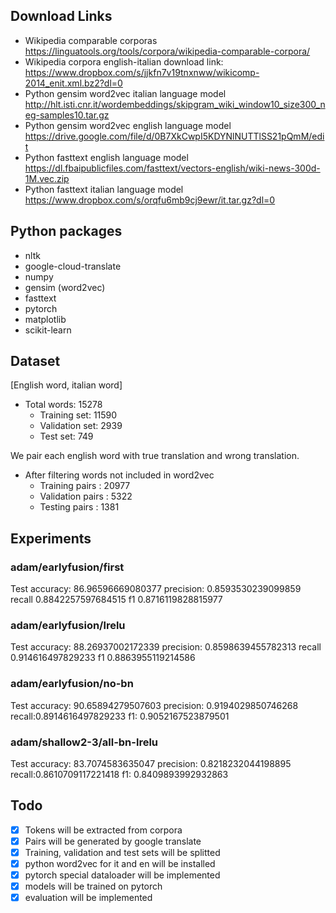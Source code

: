 ## Download Links
* Wikipedia comparable corporas https://linguatools.org/tools/corpora/wikipedia-comparable-corpora/ 
* Wikipedia corpora english-italian download link: https://www.dropbox.com/s/jjkfn7v19tnxnww/wikicomp-2014_enit.xml.bz2?dl=0
* Python gensim word2vec italian language model http://hlt.isti.cnr.it/wordembeddings/skipgram_wiki_window10_size300_neg-samples10.tar.gz
* Python gensim word2vec english language model https://drive.google.com/file/d/0B7XkCwpI5KDYNlNUTTlSS21pQmM/edit
* Python fasttext english language model https://dl.fbaipublicfiles.com/fasttext/vectors-english/wiki-news-300d-1M.vec.zip
* Python fasttext italian language model  https://www.dropbox.com/s/orqfu6mb9cj9ewr/it.tar.gz?dl=0

## Python packages

* nltk
* google-cloud-translate
* numpy
* gensim (word2vec)
* fasttext
* pytorch
* matplotlib
* scikit-learn

## Dataset

[English word, italian word]

* Total words:    15278
  * Training set:   11590
  * Validation set: 2939
  * Test set:       749


We pair each english word with true translation and wrong translation.

* After filtering words not included in word2vec
  * Training pairs   : 20977
  * Validation pairs : 5322
  * Testing pairs    : 1381

## Experiments

### adam/earlyfusion/first
Test accuracy: 86.96596669080377 precision: 0.8593530239099859 recall 0.8842257597684515 f1 0.8716119828815977

### adam/earlyfusion/lrelu
Test accuracy: 88.26937002172339 precision: 0.8598639455782313 recall 0.914616497829233 f1 0.8863955119214586

### adam/earlyfusion/no-bn
Test accuracy: 90.65894279507603 precision: 0.9194029850746268 recall:0.8914616497829233 f1: 0.9052167523879501

### adam/shallow2-3/all-bn-lrelu
Test accuracy: 83.7074583635047 precision: 0.8218232044198895 recall:0.8610709117221418 f1: 0.8409893992932863

## Todo

* [x] Tokens will be extracted from corpora
* [x] Pairs will be generated by google translate
* [x] Training, validation and test sets will be splitted
* [x] python word2vec for it and en will be installed 
* [x] pytorch special dataloader will be implemented  
* [x] models will be trained on pytorch  
* [x] evaluation will be implemented  
